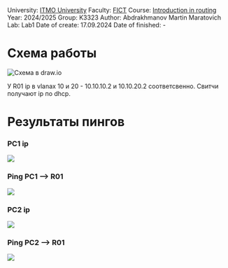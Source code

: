 University: [ITMO University](https://itmo.ru/ru/)
Faculty: [FICT](https://fict.itmo.ru)
Course: [Introduction in routing](https://github.com/itmo-ict-faculty/introduction-in-routing)
Year: 2024/2025
Group: K3323
Author: Abdrakhmanov Martin Maratovich
Lab: Lab1
Date of create: 17.09.2024
Date of finished: - 

# Схема работы 
![Схема в draw.io](https://media.discordapp.net/attachments/805406684457074708/1285561922368049266/lab1.drawio.png?ex=66eab856&is=66e966d6&hm=22aabe8c82a38b4ae4de0dc7ccd39eba47627ebcaed1db7673d76404b0bd7c4b&=&format=webp&quality=lossless&width=513&height=501)

У R01 ip в vlanах 10 и 20 - 10.10.10.2 и 10.10.20.2 соответсвенно. Свитчи получают ip по dhcp. 

# Результаты пингов 
### PC1 ip
![](https://media.discordapp.net/attachments/805406684457074708/1285548622473199657/image.png?ex=66eaabf3&is=66e95a73&hm=ee82b18e09a09d898696869aebc0819ced4be303853e3ee7e5278181efe5955b&=&format=webp&quality=lossless&width=1146&height=143)
### Ping PC1 --> R01
![](https://media.discordapp.net/attachments/805406684457074708/1285548517665800212/image.png?ex=66eaabda&is=66e95a5a&hm=b63f8c901b0d07c4e860b5e011f7cd2cf01cf01c51095ae262cc09ee1202a7e9&=&format=webp&quality=lossless&width=772&height=213)

### PC2 ip
![](https://media.discordapp.net/attachments/805406684457074708/1285547357571776512/image.png?ex=66eaaac6&is=66e95946&hm=c7845948ea4585d09272eef7d699cf4c03f31ac9f816dd8c43cfe9d6b1ac17c2&=&format=webp&quality=lossless&width=1295&height=253)
### Ping PC2 --> R01
![](https://media.discordapp.net/attachments/805406684457074708/1285548782888423505/image.png?ex=66eaac1a&is=66e95a9a&hm=82e1e749b0081865de564813a4c5ee5b0d3eac9dc813de8f7f64ea6a0eaef9ed&=&format=webp&quality=lossless&width=892&height=232)

